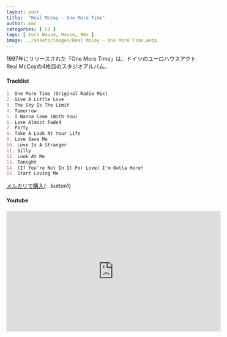 ```yaml
---
layout: post
title:  "Real McCoy – One More Time"
author: mmr
categories: [ CD ]
tags: [ Euro House, House, 90s ]
image: ../assets/images/Real McCoy – One More Time.webp
---
```


1997年にリリースされた「One More Time」は、ドイツのユーロハウスアクトReal McCoyの4枚目のスタジオアルバム。

#### Tracklist
```md
1. One More Time (Original Radio Mix)
2. Give A Little Love
3. The Sky Is The Limit
4. Tomorrow
5. I Wanna Come (With You)
6. Love Almost Faded
7. Party
8. Take A Look At Your Life
9. Love Save Me
10. Love Is A Stranger
11. Silly
12. Look At Me
13. Tonight
14. (If You're Not In It For Love) I'm Outta Here!
15. Start Loving Me
```

[メルカリで購入](https://jp.mercari.com/item/m70516087025?afid=6142608987){: .button1}

#### Youtube
<iframe width="560" height="315" src="https://www.youtube.com/embed/1EbRikt1bJo?si=dT0wZFAiUl6sF6_9" title="YouTube video player" frameborder="0" allow="accelerometer; autoplay; clipboard-write; encrypted-media; gyroscope; picture-in-picture; web-share" referrerpolicy="strict-origin-when-cross-origin" allowfullscreen></iframe>